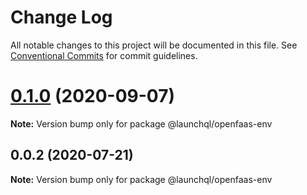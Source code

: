 # Change Log

All notable changes to this project will be documented in this file.
See [Conventional Commits](https://conventionalcommits.org) for commit guidelines.

# [0.1.0](https://github.com/launchql/jobs/compare/@launchql/openfaas-env@0.0.2...@launchql/openfaas-env@0.1.0) (2020-09-07)

**Note:** Version bump only for package @launchql/openfaas-env





## 0.0.2 (2020-07-21)

**Note:** Version bump only for package @launchql/openfaas-env
